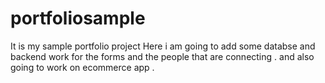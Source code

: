 # portfoliosample
It is my sample portfolio project 
Here i am going to add some databse and backend work for the forms and  the people that are connecting .
and also going to work on ecommerce app .

